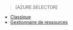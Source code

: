 > [AZURE.SELECTOR]
- [Classique](../articles/virtual-machines/virtual-machines-windows-classic-troubleshoot-deployment-new-vm.md)
- [Gestionnaire de ressources](../articles/virtual-machines/virtual-machines-windows-troubleshoot-deployment-new-vm.md)
